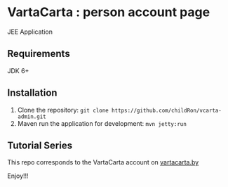 # VartaCarta : person account page

JEE Application


## Requirements

JDK 6+

## Installation

1. Clone the repository: `git clone https://github.com/childRon/vcarta-admin.git`
2. Maven run the application for development: `mvn jetty:run`

## Tutorial Series

This repo corresponds to the VartaCarta account on [vartacarta.by](http://vartacarta.by)

Enjoy!!!
